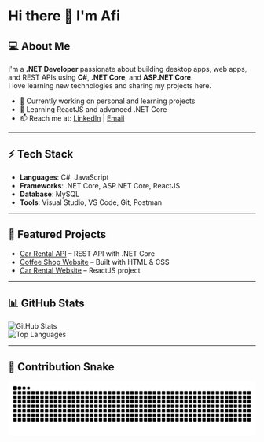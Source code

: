 # Hi there 👋 I'm Afi

## 💻 About Me
I'm a **.NET Developer** passionate about building desktop apps, web apps, and REST APIs using **C#**, **.NET Core**, and **ASP.NET Core**.  
I love learning new technologies and sharing my projects here.

- 🔭 Currently working on personal and learning projects  
- 🌱 Learning ReactJS and advanced .NET Core  
- 📫 Reach me at: [LinkedIn](https://www.linkedin.com/in/afi-naufal-rizky-yang-a3a0322bb) | [Email](mailto:afinaufalrizkyyang24@gmail.com)

---

## ⚡ Tech Stack
- **Languages**: C#, JavaScript  
- **Frameworks**: .NET Core, ASP.NET Core, ReactJS  
- **Database**: MySQL  
- **Tools**: Visual Studio, VS Code, Git, Postman  

---

## 🚀 Featured Projects
- [Car Rental API](https://github.com/aafiii-v/ProjectCarAPI.git) – REST API with .NET Core  
- [Coffee Shop Website](https://coffee-shop-seven-roan.vercel.app) – Built with HTML & CSS  
- [Car Rental Website](https://github.com/aafiii-v/rental-mobil.git) – ReactJS project  

---

## 📊 GitHub Stats
![GitHub Stats](https://github-readme-stats.vercel.app/api?username=aafiii-v&show_icons=true&theme=tokyonight)  
![Top Languages](https://github-readme-stats.vercel.app/api/top-langs/?username=aafiii-v&layout=compact&theme=tokyonight)  

---

## 🐍 Contribution Snake
![snake gif](https://raw.githubusercontent.com/aafiii-v/aafiii-v/output/snake.svg)
